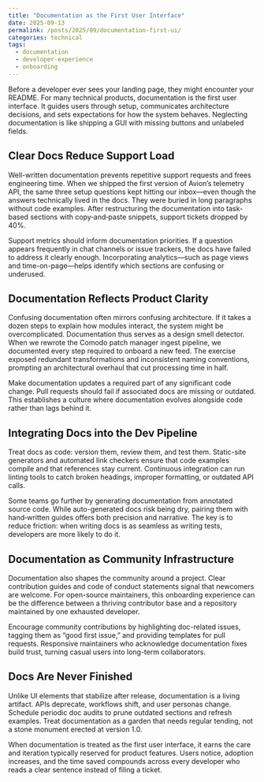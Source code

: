 ```yaml
---
title: "Documentation as the First User Interface"
date: 2025-09-13
permalink: /posts/2025/09/documentation-first-ui/
categories: technical
tags:
  - documentation
  - developer-experience
  - onboarding
---
```


Before a developer ever sees your landing page, they might encounter your README. For many technical products, documentation is the first user interface. It guides users through setup, communicates architecture decisions, and sets expectations for how the system behaves. Neglecting documentation is like shipping a GUI with missing buttons and unlabeled fields.

## Clear Docs Reduce Support Load

Well-written documentation prevents repetitive support requests and frees engineering time. When we shipped the first version of Avion’s telemetry API, the same three setup questions kept hitting our inbox—even though the answers technically lived in the docs. They were buried in long paragraphs without code examples. After restructuring the documentation into task-based sections with copy‑and‑paste snippets, support tickets dropped by 40%.

Support metrics should inform documentation priorities. If a question appears frequently in chat channels or issue trackers, the docs have failed to address it clearly enough. Incorporating analytics—such as page views and time-on-page—helps identify which sections are confusing or underused.

## Documentation Reflects Product Clarity

Confusing documentation often mirrors confusing architecture. If it takes a dozen steps to explain how modules interact, the system might be overcomplicated. Documentation thus serves as a design smell detector. When we rewrote the Comodo patch manager ingest pipeline, we documented every step required to onboard a new feed. The exercise exposed redundant transformations and inconsistent naming conventions, prompting an architectural overhaul that cut processing time in half.

Make documentation updates a required part of any significant code change. Pull requests should fail if associated docs are missing or outdated. This establishes a culture where documentation evolves alongside code rather than lags behind it.

## Integrating Docs into the Dev Pipeline

Treat docs as code: version them, review them, and test them. Static-site generators and automated link checkers ensure that code examples compile and that references stay current. Continuous integration can run linting tools to catch broken headings, improper formatting, or outdated API calls.

Some teams go further by generating documentation from annotated source code. While auto-generated docs risk being dry, pairing them with hand‑written guides offers both precision and narrative. The key is to reduce friction: when writing docs is as seamless as writing tests, developers are more likely to do it.

## Documentation as Community Infrastructure

Documentation also shapes the community around a project. Clear contribution guides and code of conduct statements signal that newcomers are welcome. For open-source maintainers, this onboarding experience can be the difference between a thriving contributor base and a repository maintained by one exhausted developer.

Encourage community contributions by highlighting doc-related issues, tagging them as “good first issue,” and providing templates for pull requests. Responsive maintainers who acknowledge documentation fixes build trust, turning casual users into long-term collaborators.

## Docs Are Never Finished

Unlike UI elements that stabilize after release, documentation is a living artifact. APIs deprecate, workflows shift, and user personas change. Schedule periodic doc audits to prune outdated sections and refresh examples. Treat documentation as a garden that needs regular tending, not a stone monument erected at version 1.0.

When documentation is treated as the first user interface, it earns the care and iteration typically reserved for product features. Users notice, adoption increases, and the time saved compounds across every developer who reads a clear sentence instead of filing a ticket.
